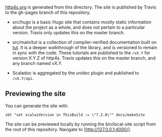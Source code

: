 [http4s.org](http://http4s.org/) is generated from this directory.
The site is published by Travis to the gh-pages branch of this
repository.

* src/hugo is a basic Hugo site that contains mostly static
  information about the project as a whole, and does not pertain to a
  particular version.  Travis only updates this on the master branch.

* src/main/tut is a collection of compiler-verified documentation
  built on [tut](http://github.com/tpolecat/tut).  It is a deeper
  walkthrough of the library, and is versioned to remain in sync with
  the code.  These tutorials are published to the `/vX.Y` for version
  X.Y.Z of http4s.  Travis updates this on the master branch, and any
  branch named vX.Y.

* Scaladoc is aggregated by the unidoc plugin and published to
  `/vX.Y/api`.

[tutdir]: http://http4s.org/docs/

## Previewing the site

You can generate the site with:

```
sbt "set scalazVersion in ThisBuild := \"7.2.8\"" docs/makeSite
```

The site can be previewed locally by running the bin/local-site script
from the root of this repository.  Navigate to [http://127.0.0.1:4000/].
